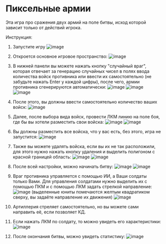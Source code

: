# Пиксельные армии

Эта игра про сражения двух армий на поле битвы, исход которой зависит только от действий игрока.

Инструкция:
1) Запустите игру 
![image](https://github.com/user-attachments/assets/a8b9ab8b-d7ef-4115-b172-e7cb5178f595)

2) Откроется основное игровое пространство:
![image](https://github.com/user-attachments/assets/f5c36744-8866-4a82-9747-318cea11e891)

3) В нижней панели вы можете нажать кнопку "случайный враг", которая отвечает за генерацию случайных чисел в полях ввода количества войск противника или ввести их самостоятельно (не забудьте нажать Enter у каждой цифры), после чего, армии противника сгенерируются автоматически:
![image](https://github.com/user-attachments/assets/13caae94-c71f-456e-b1c6-a60306e5d481)
![image](https://github.com/user-attachments/assets/675ee541-9776-440a-b512-46d62a9f8ccc)
![image](https://github.com/user-attachments/assets/f73b4148-7acf-433b-9161-33c2f5a97fdc)

4) После этого, вы должны ввести самостоятельно количество ваших войск:
![image](https://github.com/user-attachments/assets/16412bfd-2c47-4bd6-abd8-00514b1bdcc0)

5) Далее, после выбора вида войск, провести ЛКМ линию на поле боя, где бы вы хотели разместить свои войска:
![image](https://github.com/user-attachments/assets/cce56709-d44e-49d7-9385-0f6a39080e61)
![image](https://github.com/user-attachments/assets/50f55d02-51e4-4460-b266-24db827007a7)

6) Вы должны разместить все войска, что у вас есть, без этого, игра не запустится:
![image](https://github.com/user-attachments/assets/6e42ace2-9300-41bd-a6f9-d7f8c41e9e30)

7) Также вы можете удалять войска, если вы их не так расположили, для этого нужно нажать кнопку удаления и выделить полигоном с красной границей область:
![image](https://github.com/user-attachments/assets/4bbe4ae3-989e-49b6-acbd-8fe78dcc0363)
![image](https://github.com/user-attachments/assets/874e7cb7-dcf4-42ba-965a-87745d7e0f11)

8) После всей настройки, можно начинать битву:
![image](https://github.com/user-attachments/assets/4e992f04-0a64-45ea-add0-a58c54d7d9ed)
![image](https://github.com/user-attachments/assets/a8b46ccc-724f-4ba4-8062-ce44a33cf135)

9) Враг противника управляется с помощью ИИ, а Ваши солдаты только Вами. Для управления солдатами нужно выделить их с помощью ПКМ и с помощью ЛКМ задать стрелкой направление:
![image](https://github.com/user-attachments/assets/462cb13d-8ac8-4587-8909-7d21475f580f)
(выделенные юниты помечаются желтым квадратиком сверху, вы задаёте направление их движения)
![image](https://github.com/user-attachments/assets/ce057b52-5b1f-4134-80bb-90ba7312b462)

10) Артиллерия стреляет самостоятельно, но вы можете сами направить её, если позволяет КД.

11) Если нажать ЛКМ по солдату, то можно увидеть его характеристики:
![image](https://github.com/user-attachments/assets/97b23ad7-8562-4b9d-b4a6-5977a13b6ec8)

12) После окончания битвы, можно увидеть статистику:
![image](https://github.com/user-attachments/assets/fe3223dd-97ad-4707-9d02-ebd13986c272)
